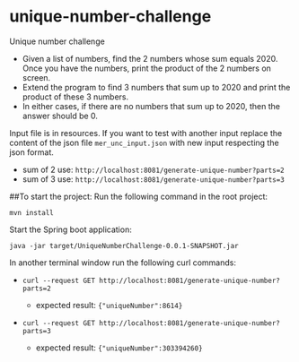 # unique-number-challenge

Unique number challenge
 -  Given a list of numbers, find the 2 numbers whose sum equals 2020.
Once you have the numbers, print the product of the 2 numbers on screen.
 -  Extend the program to find 3
numbers that sum up to 2020 and print the product of these 3 numbers.
 -  In either cases, if there are no numbers that sum up to 2020, then the answer
should be 0.

Input file is in resources.
If you want to test with another input replace the content of the json file `mer_unc_input.json` with new input respecting the json format.

* sum of 2 use:  `http://localhost:8081/generate-unique-number?parts=2`
* sum of 3 use:  `http://localhost:8081/generate-unique-number?parts=3`

##To start the project:
Run the following command in the root project:

`mvn install`

Start the Spring boot application:

`java -jar target/UniqueNumberChallenge-0.0.1-SNAPSHOT.jar`

In another terminal window run the following curl commands:

* `curl --request GET http://localhost:8081/generate-unique-number?parts=2`
    * expected result: `{"uniqueNumber":8614}`

* `curl --request GET http://localhost:8081/generate-unique-number?parts=3`
  * expected result: `{"uniqueNumber":303394260}`
